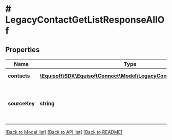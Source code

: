 # # LegacyContactGetListResponseAllOf

## Properties

Name | Type | Description | Notes
------------ | ------------- | ------------- | -------------
**contacts** | [**\Equisoft\SDK\EquisoftConnect\Model\LegacyContactContactListItem[]**](LegacyContactContactListItem.md) | Array of contacts. | [optional]
**sourceKey** | **string** | A unique hash representing the source of these data. | [optional]

[[Back to Model list]](../../README.md#models) [[Back to API list]](../../README.md#endpoints) [[Back to README]](../../README.md)
